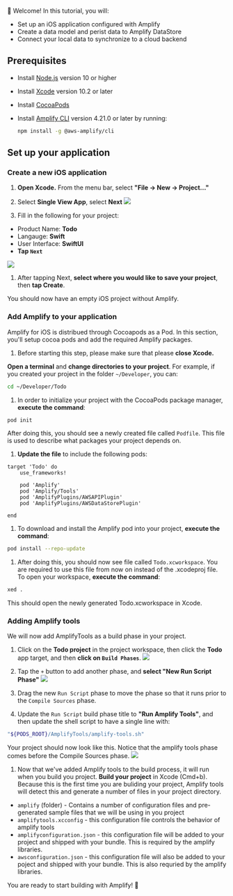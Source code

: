 
👋 Welcome! In this tutorial, you will:

- Set up an iOS application configured with Amplify
- Create a data model and perist data to Amplify DataStore
- Connect your local data to synchronize to a cloud backend

## Prerequisites

- Install [Node.js](https://nodejs.org/en/) version 10 or higher
- Install [Xcode](https://developer.apple.com/xcode/downloads/) version 10.2 or later
- Install [CocoaPods](https://cocoapods.org/)

- Install [Amplify CLI](~/cli/cli.md) version 4.21.0 or later by running:

    ```bash
    npm install -g @aws-amplify/cli
    ```

## Set up your application

### Create a new iOS application
1.  **Open Xcode.**  From the menu bar, select **"File -> New -> Project..."**

1.  Select **Single View App**, select **Next**
  ![](~/images/lib/getting-started/ios/set-up-ios-select-project-template.png)

1.  Fill in the following for your project:
  * Product Name: **Todo**
  * Langauge: **Swift**
  * User Interface: **SwiftUI**
  * **Tap `Next`**

  ![](~/images/lib/getting-started/ios/set-up-ios-studio-configure-your-project.png)

1.  After tapping Next, **select where you would like to save your project**, then **tap Create**.

  You should now have an empty iOS project without Amplify.

### Add Amplify to your application

Amplify for iOS is distribued through Cocoapods as a Pod. In this section, you'll setup cocoa pods and add the required Amplify packages.

1.  Before starting this step, please make sure that please **close Xcode.**

  **Open a terminal** and **change directories to your project**.  For example, if you created your project in the folder `~/Developer`, you can:
  ```bash
  cd ~/Developer/Todo
  ```

1.  In order to initialize your project with the CocoaPods package manager, **execute the command**:
  ```bash
  pod init
  ```

  After doing this, you should see a newly created file called `Podfile`.  This file is used to describe what packages your project depends on.

1.  **Update the file** to include the following pods:
  ```
  target 'Todo' do
      use_frameworks!

      pod 'Amplify'
      pod 'Amplify/Tools'
      pod 'AmplifyPlugins/AWSAPIPlugin'
      pod 'AmplifyPlugins/AWSDataStorePlugin'

  end
  ```

1.  To download and install the Amplify pod into your project, **execute the command**:
  ```bash
  pod install --repo-update
  ```

1.  After doing this, you should now see file called `Todo.xcworkspace`.  You are required to use this file from now on instead of the .xcodeproj file.  To open your workspace, **execute the command**:
  ```bash
  xed .
  ```
This should open the newly generated Todo.xcworkspace in Xcode.

### Adding Amplify tools
We will now add AmplifyTools as a build phase in your project.  
1.  Click on the **Todo project** in the project workspace, then click the **Todo** app target, and then **click on `Build Phases`**.
  ![](~/images/lib/getting-started/ios/set-up-ios-amplify-tools-1.png)

1.  Tap the `+` button to add another phase, and **select "New Run Script Phase"**
  ![](~/images/lib/getting-started/ios/set-up-ios-amplify-tools-2.png)

1.  Drag the new `Run Script` phase to move the phase so that it runs prior to the `Compile Sources` phase.

1.  Update the `Run Script` build phase title to **"Run Amplify Tools"**, and then update the shell script to have a single line with:
  ```bash
  "${PODS_ROOT}/AmplifyTools/amplify-tools.sh"
  ```
  Your project should now look like this.  Notice that the amplify tools phase comes before the Compile Sources phase.
  ![](~/images/lib/getting-started/ios/set-up-ios-amplify-tools-3.png)

1.  Now that we've added Amplify tools to the build process, it will run when you build you project.  **Build your project** in Xcode (Cmd+b).  Because this is the first time you are buliding your project, Amplify tools will detect this and generate a number of files in your project directory.
  * `amplify` (folder) - Contains a number of configuration files and pre-generated sample files that we will be using in you project
  * `amplifytools.xcconfig` - this configuration file controls the behavior of amplify tools
  * `amplifyconfiguration.json` - this configuration file will be added to your project and shipped with your bundle.  This is required by the amplify libraries.
  * `awsconfiguration.json` - this configuration file will also be added to your poject and shipped with your bundle.  This is also requried by the amplify libraries.
    
You are ready to start building with Amplify! 🎉